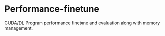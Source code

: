 # Performance-finetune
CUDA/DL Program performance finetune and evaluation along with memory management.
